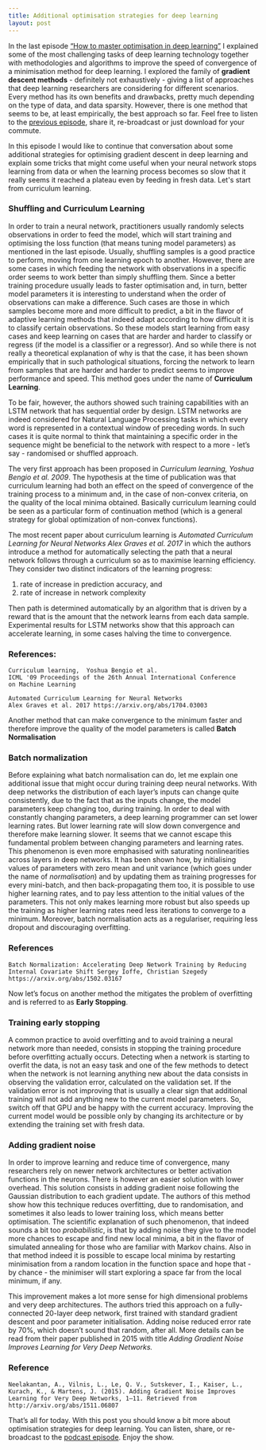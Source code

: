 ```yaml
---
title: Additional optimisation strategies for deep learning
layout: post
---
```


In the last episode [“How to master optimisation in deep learning”](https://www.podbean.com/media/share/pb-y75qj-700faa) I explained some of the most challenging tasks of deep learning technology together with methodologies and algorithms to improve the speed of convergence of a minimisation method for deep learning. 
I explored the family of **gradient descent methods** - definitely not exhaustively - giving a list of approaches that deep learning researchers are considering for different scenarios. Every method has its own benefits and drawbacks, pretty much depending on the type of data, and data sparsity. However, there is one method that seems to be, at least empirically, the best approach so far. 
Feel free to listen to the [previous episode](https://www.podbean.com/media/share/pb-y75qj-700faa), share it, re-broadcast or just download for your commute.



In this episode I would like to continue that conversation about some additional strategies for optimising gradient descent in deep learning and explain some tricks that might come useful when your neural network stops learning from data or when the learning process becomes so slow that it really seems it reached a plateau even by feeding in fresh data. 
Let's start from curriculum learning.


### Shuffling and Curriculum Learning
In order to train a neural network, practitioners usually randomly selects observations in order to feed the model, which will start training and optimising the loss function (that means tuning model parameters) as mentioned in the last episode. 
Usually, shuffling samples is a good practice to perform, moving from one learning epoch to another. However, there are some cases in which feeding the network with observations in a specific order seems to work better than simply shuffling them. 
Since a better training procedure usually leads to faster optimisation and, in turn, better model parameters it is interesting to understand when the order of observations can make a difference. 
Such cases are those in which samples become more and more difficult to predict, a bit in the flavor of adaptive learning methods that indeed adapt according to how difficult it is to classify certain observations. So these models start learning from easy cases and keep learning on cases that are harder and harder to classify or regress (if the model is a classifier or a regressor). And so while there is not really a theoretical explanation of why is that the case, it has been shown empirically that in such pathological situations, forcing the network to learn from samples that are harder and harder to predict seems to improve performance and speed. This method goes under the name of **Curriculum Learning**. 

To be fair, however, the authors showed such training capabilities with an LSTM network that has sequential order by design. LSTM networks are indeed considered for Natural Language Processing tasks in which every word is represented in a contextual window of preceding words. In such cases it is quite normal to think that maintaining a specific order in the sequence might be beneficial to the network with respect to a more - let’s say - randomised or shuffled approach.

The very first approach has been proposed in *Curriculum learning,  Yoshua Bengio et al. 2009*. The hypothesis at the time of publication was that curriculum learning had both an effect on the speed of convergence of the training process to a minimum and, in the case of non-convex criteria, on the quality of the local minima obtained. Basically curriculum learning could be seen as a particular form of continuation method (which is a general strategy for global optimization of non-convex functions).

The most recent paper about curriculum learning is *Automated Curriculum Learning for Neural Networks Alex Graves et al. 2017* in which the authors introduce a method for automatically selecting the path that a neural network follows through a curriculum so as to maximise learning efficiency. 
They consider two distinct indicators of the learning progress:

1. rate of increase in prediction accuracy, and 
2. rate of increase in network complexity

Then path is determined automatically by an algorithm that is driven by a reward that is the amount that the network learns from each data sample. Experimental results for LSTM networks show that this approach can accelerate learning, in some cases halving the time to convergence. 

### References:
```
Curriculum learning,  Yoshua Bengio et al.
ICML '09 Proceedings of the 26th Annual International Conference 
on Machine Learning

Automated Curriculum Learning for Neural Networks 
Alex Graves et al. 2017 https://arxiv.org/abs/1704.03003
```


Another method that can make convergence to the minimum faster and therefore improve the quality of the model parameters is called **Batch Normalisation**

### Batch normalization
Before explaining what batch normalisation can do, let me explain one additional issue that might occur during training deep neural networks. With deep networks the distribution of each layer’s inputs can change quite consistently, due to the fact that as the inputs change, the model parameters keep changing too, during training. In order to deal with constantly changing parameters, a deep learning programmer can set lower learning rates. But lower learning rate will slow down convergence and therefore make learning slower.
It seems that we cannot escape this fundamental problem between changing parameters and learning rates. 
This phenomenon is even more emphasised with saturating nonlinearities across layers in deep networks. It has been shown how, by initialising values of parameters with zero mean and unit variance (which goes under the name of *normalisation*) and by updating them as training progresses for every mini-batch, and then back-propagating them too, it is possible to use higher learning rates, and to pay less attention to the initial values of the parameters. This not only makes learning more robust but also speeds up the training as higher learning rates need less iterations to converge to a minimum. Moreover, batch normalisation acts as a regulariser, requiring less dropout and discouraging overfitting.

### References
```Batch Normalization: Accelerating Deep Network Training by Reducing Internal Covariate Shift Sergey Ioffe, Christian Szegedy https://arxiv.org/abs/1502.03167```

Now let’s focus on another method the mitigates the problem of overfitting and is referred to as **Early Stopping**.

### Training early stopping
A common practice to avoid overfitting and to avoid training a neural network more than needed, consists in stopping the training procedure before overfitting actually occurs. Detecting when a network is starting to overfit the data, is not an easy task and one of the few methods to detect when the network is not learning anything new about the data consists in observing the validation error, calculated on the validation set. 
If the validation error is not improving that is usually a clear sign that additional training will not add anything new to the current model parameters. So, switch off that GPU and be happy with the current accuracy. Improving the current model would be possible only by changing its architecture or by extending the training set with fresh data.

### Adding gradient noise
In order to improve learning and reduce time of convergence, many researchers rely on newer network architectures or better activation functions in the neurons. There is however an easier solution with lower overhead. This solution consists in adding gradient noise following the Gaussian distribution to each gradient update. The authors of this method show how this technique reduces overfitting, due to randomisation, and sometimes it also leads to lower training loss, which means better optimisation. The scientific explanation of such phenomenon, that indeed sounds a bit too *probabilistic*, is that by adding noise they give to the model more chances to escape and find new local minima, a bit in the flavor of simulated annealing for those who are familiar with Markov chains. Also in that method indeed it is possible to escape local minima by restarting minimisation from a random location in the function space and hope that - by chance - the minimiser will start exploring a space far from the local minimum, if any.

This improvement makes a lot more sense for high dimensional problems and very deep architectures. The authors tried this approach on a fully-connected 20-layer deep network, first trained with standard gradient descent and poor parameter initialisation. Adding noise reduced error rate by 70%, which doesn’t sound that random, after all. 
More details can be read from their paper published in 2015 with title *Adding Gradient Noise Improves Learning for Very Deep Networks.* 

### Reference
```Neelakantan, A., Vilnis, L., Le, Q. V., Sutskever, I., Kaiser, L., Kurach, K., & Martens, J. (2015). Adding Gradient Noise Improves Learning for Very Deep Networks, 1–11. Retrieved from http://arxiv.org/abs/1511.06807```

That’s all for today. 
With this post you should know a bit more about optimisation strategies for deep learning. 
You can listen, share, or re-broadcast to the [podcast episode](https://www.podbean.com/media/share/pb-p54dv-73d2ee).
Enjoy the show.